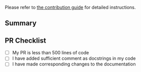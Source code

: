 Please refer to [the contribution guide](https://github.com/sambanova/modelzoo/blob/main/.github/CONTRIBUTING.rst) for detailed instructions.

## Summary
<!-- Provide a short summary of your changes -->


## PR Checklist
- [ ] My PR is less than 500 lines of code
- [ ] I have added sufficient comment as docstrings in my code
- [ ] I have made corresponding changes to the documentation
